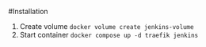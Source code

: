 #Installation

1. Create volume
`docker volume create jenkins-volume`
2. Start container
`docker compose up -d traefik jenkins`